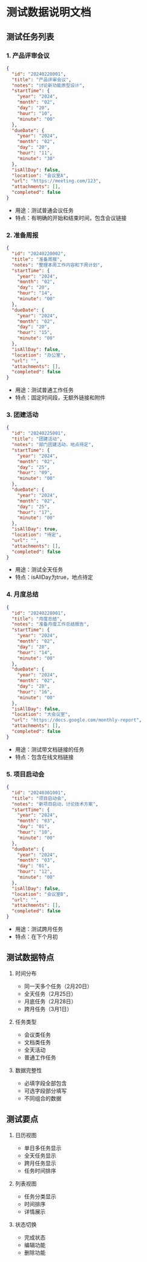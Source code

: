 # 测试数据说明文档

## 测试任务列表

### 1. 产品评审会议
```json
{
  "id": "20240220001",
  "title": "产品评审会议",
  "notes": "讨论新功能原型设计",
  "startTime": {
    "year": "2024",
    "month": "02",
    "day": "20",
    "hour": "10",
    "minute": "00"
  },
  "dueDate": {
    "year": "2024",
    "month": "02",
    "day": "20",
    "hour": "11",
    "minute": "30"
  },
  "isAllDay": false,
  "location": "会议室A",
  "url": "https://meeting.com/123",
  "attachments": [],
  "completed": false
}
```
- 用途：测试普通会议任务
- 特点：有明确的开始和结束时间，包含会议链接

### 2. 准备周报
```json
{
  "id": "20240220002",
  "title": "准备周报",
  "notes": "整理本周工作内容和下周计划",
  "startTime": {
    "year": "2024",
    "month": "02",
    "day": "20",
    "hour": "14",
    "minute": "00"
  },
  "dueDate": {
    "year": "2024",
    "month": "02",
    "day": "20",
    "hour": "15",
    "minute": "00"
  },
  "isAllDay": false,
  "location": "办公室",
  "url": "",
  "attachments": [],
  "completed": false
}
```
- 用途：测试普通工作任务
- 特点：固定时间段，无额外链接和附件

### 3. 团建活动
```json
{
  "id": "20240225001",
  "title": "团建活动",
  "notes": "部门团建活动，地点待定",
  "startTime": {
    "year": "2024",
    "month": "02",
    "day": "25",
    "hour": "09",
    "minute": "00"
  },
  "dueDate": {
    "year": "2024",
    "month": "02",
    "day": "25",
    "hour": "17",
    "minute": "00"
  },
  "isAllDay": true,
  "location": "待定",
  "url": "",
  "attachments": [],
  "completed": false
}
```
- 用途：测试全天任务
- 特点：isAllDay为true，地点待定

### 4. 月度总结
```json
{
  "id": "20240228001",
  "title": "月度总结",
  "notes": "准备月度工作总结报告",
  "startTime": {
    "year": "2024",
    "month": "02",
    "day": "28",
    "hour": "14",
    "minute": "00"
  },
  "dueDate": {
    "year": "2024",
    "month": "02",
    "day": "28",
    "hour": "16",
    "minute": "00"
  },
  "isAllDay": false,
  "location": "大会议室",
  "url": "https://docs.google.com/monthly-report",
  "attachments": [],
  "completed": false
}
```
- 用途：测试带文档链接的任务
- 特点：包含在线文档链接

### 5. 项目启动会
```json
{
  "id": "20240301001",
  "title": "项目启动会",
  "notes": "新项目启动，讨论技术方案",
  "startTime": {
    "year": "2024",
    "month": "03",
    "day": "01",
    "hour": "10",
    "minute": "00"
  },
  "dueDate": {
    "year": "2024",
    "month": "03",
    "day": "01",
    "hour": "12",
    "minute": "00"
  },
  "isAllDay": false,
  "location": "会议室B",
  "url": "",
  "attachments": [],
  "completed": false
}
```
- 用途：测试跨月任务
- 特点：在下个月初

## 测试数据特点

1. 时间分布
   - 同一天多个任务（2月20日）
   - 全天任务（2月25日）
   - 月底任务（2月28日）
   - 跨月任务（3月1日）

2. 任务类型
   - 会议类任务
   - 文档类任务
   - 全天活动
   - 普通工作任务

3. 数据完整性
   - 必填字段全部包含
   - 可选字段部分填写
   - 不同组合的数据

## 测试要点

1. 日历视图
   - 单日多任务显示
   - 全天任务显示
   - 跨月任务显示
   - 任务时间排序

2. 列表视图
   - 任务分类显示
   - 时间排序
   - 详情展示

3. 状态切换
   - 完成状态
   - 编辑功能
   - 删除功能 